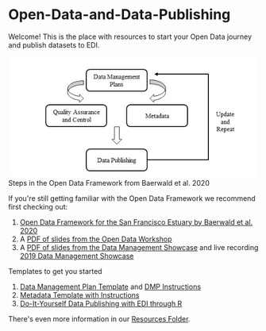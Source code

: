 # Open-Data-and-Data-Publishing
Welcome! This is the place with resources to start your Open Data journey and publish datasets to EDI. 

<img src="https://github.com/InteragencyEcologicalProgram/Open-Data-and-Data-Publishing/blob/master/Resources/Baerwald%20et%20al.%202020.fig1.jpg" width="500">
Steps in the Open Data Framework from Baerwald et al. 2020

If you're still getting familiar with the Open Data Framework we recommend first checking out:
1. [Open Data Framework for the San Francisco Estuary by Baerwald et al. 2020](https://doi.org/10.15447/sfews.2020v18iss2art1)
1. A [PDF of slides from the Open Data Workshop](https://github.com/InteragencyEcologicalProgram/Open-Data-and-Data-Publishing/blob/master/Resources/OpenScienceWorkshop_IEP_2019.pdf)
1. A [PDF of slides from the Data Management Showcase](https://github.com/InteragencyEcologicalProgram/Open-Data-and-Data-Publishing/blob/master/Resources/Data%20Management%20Showcase%20Slides.pdf) and live recording [2019 Data Management Showcase](https://www.youtube.com/watch?v=rgGFogjhePc)

Templates to get you started
1. [Data Management Plan Template](https://github.com/InteragencyEcologicalProgram/Open-Data-and-Data-Publishing/blob/master/Resources/2019%20DMP%20Template%20v2.pdf) and [DMP Instructions](https://github.com/InteragencyEcologicalProgram/Open-Data-and-Data-Publishing/blob/master/Resources/DMP%20Template%20Instructions%20Public%20(4).docx)
1. [Metadata Template with Instructions](https://github.com/InteragencyEcologicalProgram/Open-Data-and-Data-Publishing/blob/master/Resources/IEP%20EDI%20Metadata%20Template%202020.docx)
1.  [Do-It-Yourself Data Publishing with EDI through R](https://github.com/InteragencyEcologicalProgram/IEP-to-EDI-Publishing)


There's even more information in our [Resources Folder](https://github.com/InteragencyEcologicalProgram/Open-Data-and-Data-Publishing/tree/master/Resources).
